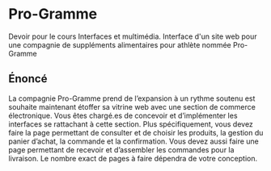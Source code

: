 # Pro-Gramme

Devoir pour le cours Interfaces et multimédia. Interface d'un site web pour une compagnie de suppléments alimentaires pour athlète nommée Pro-Gramme

## Énoncé

La compagnie Pro-Gramme prend de l’expansion à un rythme soutenu est souhaite
maintenant étoffer sa vitrine web avec une section de commerce électronique. Vous êtes
chargé.es de concevoir et d’implémenter les interfaces se rattachant à cette section. Plus
spécifiquement, vous devez faire la page permettant de consulter et de choisir les
produits, la gestion du panier d’achat, la commande et la confirmation. Vous devez aussi
faire une page permettant de recevoir et d’assembler les commandes pour la livraison.
Le nombre exact de pages à faire dépendra de votre conception.
